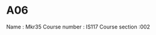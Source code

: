 # A06
<!DOCTYPE html>
<body>
Name :  Mkr35
Course number : IS117
Course section :002

</body>
</html>
